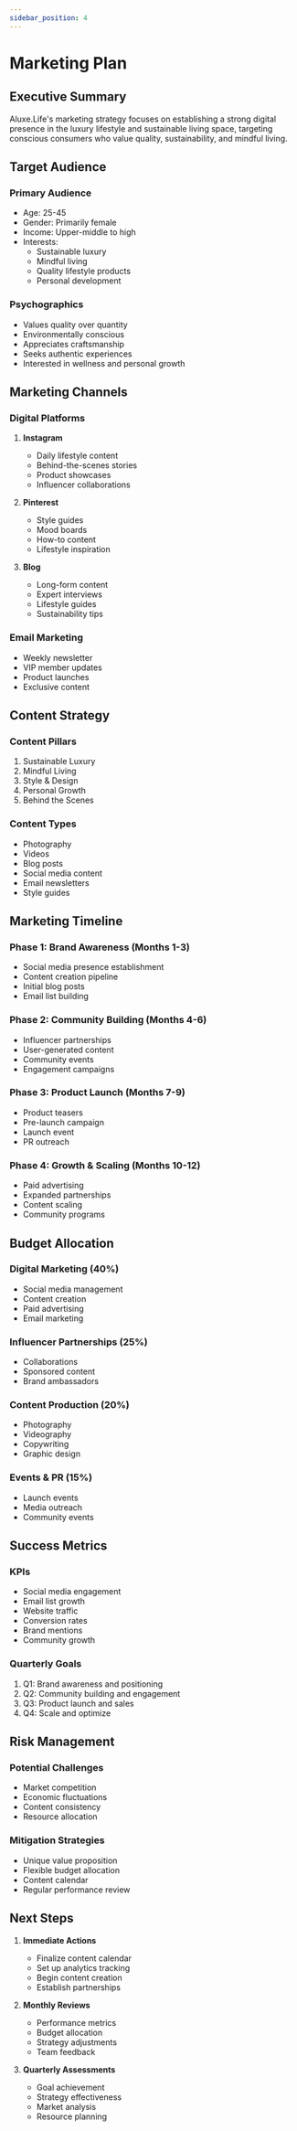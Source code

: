 ```yaml
---
sidebar_position: 4
---
```


# Marketing Plan

## Executive Summary

Aluxe.Life's marketing strategy focuses on establishing a strong digital presence in the luxury lifestyle and sustainable living space, targeting conscious consumers who value quality, sustainability, and mindful living.

## Target Audience

### Primary Audience
- Age: 25-45
- Gender: Primarily female
- Income: Upper-middle to high
- Interests:
  - Sustainable luxury
  - Mindful living
  - Quality lifestyle products
  - Personal development

### Psychographics
- Values quality over quantity
- Environmentally conscious
- Appreciates craftsmanship
- Seeks authentic experiences
- Interested in wellness and personal growth

## Marketing Channels

### Digital Platforms
1. **Instagram**
   - Daily lifestyle content
   - Behind-the-scenes stories
   - Product showcases
   - Influencer collaborations

2. **Pinterest**
   - Style guides
   - Mood boards
   - How-to content
   - Lifestyle inspiration

3. **Blog**
   - Long-form content
   - Expert interviews
   - Lifestyle guides
   - Sustainability tips

### Email Marketing
- Weekly newsletter
- VIP member updates
- Product launches
- Exclusive content

## Content Strategy

### Content Pillars
1. Sustainable Luxury
2. Mindful Living
3. Style & Design
4. Personal Growth
5. Behind the Scenes

### Content Types
- Photography
- Videos
- Blog posts
- Social media content
- Email newsletters
- Style guides

## Marketing Timeline

### Phase 1: Brand Awareness (Months 1-3)
- Social media presence establishment
- Content creation pipeline
- Initial blog posts
- Email list building

### Phase 2: Community Building (Months 4-6)
- Influencer partnerships
- User-generated content
- Community events
- Engagement campaigns

### Phase 3: Product Launch (Months 7-9)
- Product teasers
- Pre-launch campaign
- Launch event
- PR outreach

### Phase 4: Growth & Scaling (Months 10-12)
- Paid advertising
- Expanded partnerships
- Content scaling
- Community programs

## Budget Allocation

### Digital Marketing (40%)
- Social media management
- Content creation
- Paid advertising
- Email marketing

### Influencer Partnerships (25%)
- Collaborations
- Sponsored content
- Brand ambassadors

### Content Production (20%)
- Photography
- Videography
- Copywriting
- Graphic design

### Events & PR (15%)
- Launch events
- Media outreach
- Community events

## Success Metrics

### KPIs
- Social media engagement
- Email list growth
- Website traffic
- Conversion rates
- Brand mentions
- Community growth

### Quarterly Goals
1. Q1: Brand awareness and positioning
2. Q2: Community building and engagement
3. Q3: Product launch and sales
4. Q4: Scale and optimize

## Risk Management

### Potential Challenges
- Market competition
- Economic fluctuations
- Content consistency
- Resource allocation

### Mitigation Strategies
- Unique value proposition
- Flexible budget allocation
- Content calendar
- Regular performance review

## Next Steps

1. **Immediate Actions**
   - Finalize content calendar
   - Set up analytics tracking
   - Begin content creation
   - Establish partnerships

2. **Monthly Reviews**
   - Performance metrics
   - Budget allocation
   - Strategy adjustments
   - Team feedback

3. **Quarterly Assessments**
   - Goal achievement
   - Strategy effectiveness
   - Market analysis
   - Resource planning 